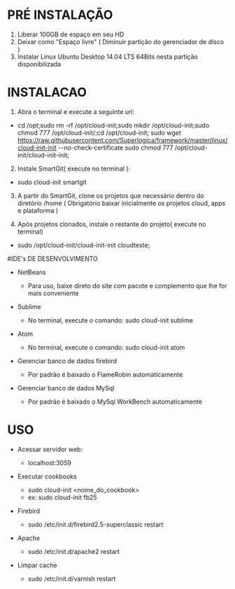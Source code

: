 # PRÉ INSTALAÇÃO

1. Liberar 100GB de espaço em seu HD
2. Deixar como "Espaço livre" ( Diminuir partição do gerenciador de disco )
3. Instalar Linux Ubuntu Desktop 14.04 LTS 64Bits nesta partição disponibilizada

# INSTALACAO

1. Abra o terminal e execute a seguinte url:
 - cd /opt;sudo rm -rf /opt/cloud-init;sudo mkdir /opt/cloud-init;sudo chmod 777 /opt/cloud-init/;cd /opt/cloud-init; sudo wget https://raw.githubusercontent.com/Superlogica/framework/master/linux/cloud-init-init --no-check-certificate sudo chmod 777 /opt/cloud-init/cloud-init-init;

2. Instale SmartGit( execute no terminal ):
 - sudo cloud-init smartgit

3. A partir do SmartGit, clone os projetos que necessário dentro do diretório /home
( Obrigatório baixar inicialmente os projetos cloud, apps e plataforma )

4. Após projetos clonados, instale o restante do projeto( execute no terminal)
 - sudo /opt/cloud-init/cloud-init-init cloudteste;
 
#IDE's DE DESENVOLVIMENTO
- NetBeans
	- Para uso, baixe direto do site com pacote e complemento que lhe for mais conveniente

- Sublime
	- No terminal, execute o comando: sudo cloud-init sublime

- Atom
	- No terminal, execute o comando: sudo cloud-init atom

- Gerenciar banco de dados firebird
	- Por padrão é baixado o FlameRobin automaticamente

- Gerenciar banco de dados MySql
	- Por padrão é baixado o MySql WorkBench automaticamente	

# USO

- Acessar servidor web: 
	- localhost:3059

- Executar cookbooks
	- sudo cloud-init <nome_do_cookbook>
	- ex: sudo cloud-init fb25

- Firebird
	- sudo /etc/init.d/firebird2.5-superclassic restart

- Apache
	- sudo /etc/init.d/apache2 restart

- Limpar cache
	- sudo /etc/init.d/varnish restart
 




